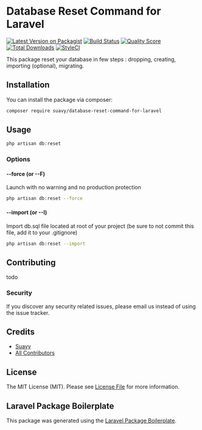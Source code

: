 # Database Reset Command for Laravel

[![Latest Version on Packagist](https://img.shields.io/packagist/v/suavy/database-reset-command-for-laravel.svg?style=flat-square)](https://packagist.org/packages/suavy/database-reset-command-for-laravel)
[![Build Status](https://img.shields.io/travis/suavy/database-reset-command-for-laravel/master.svg?style=flat-square)](https://travis-ci.org/suavy/database-reset-command-for-laravel)
[![Quality Score](https://img.shields.io/scrutinizer/g/suavy/database-reset-command-for-laravel.svg?style=flat-square)](https://scrutinizer-ci.com/g/suavy/database-reset-command-for-laravel)
[![Total Downloads](https://img.shields.io/packagist/dt/suavy/database-reset-command-for-laravel.svg?style=flat-square)](https://packagist.org/packages/suavy/database-reset-command-for-laravel)
[![StyleCI](https://github.styleci.io/repos/250306786/shield?branch=master)](https://github.styleci.io/repos/250306786)

This package reset your database in few steps : dropping, creating, importing (optional), migrating.

## Installation

You can install the package via composer:

``` bash
composer require suavy/database-reset-command-for-laravel
```

## Usage

``` bash
php artisan db:reset
```
### Options
#### --force (or --F)
Launch with no warning and no production protection
``` bash
php artisan db:reset --force
```
#### --import (or --I)
Import db.sql file located at root of your project (be sure to not commit this file, add it to your .gitignore)
``` bash
php artisan db:reset --import
```

## Contributing

todo

### Security

If you discover any security related issues, please email us instead of using the issue tracker.

## Credits

- [Suavy](https://github.com/suavy)
- [All Contributors](../../contributors)

## License

The MIT License (MIT). Please see [License File](LICENSE.md) for more information.

## Laravel Package Boilerplate

This package was generated using the [Laravel Package Boilerplate](https://laravelpackageboilerplate.com).
